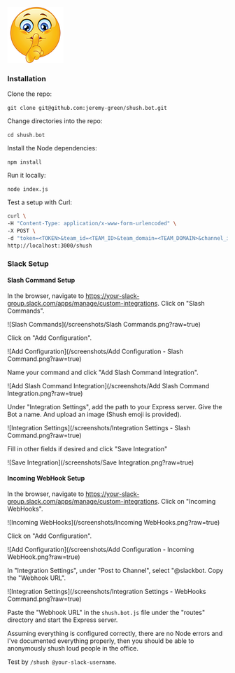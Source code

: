 ![Shhhh!!!](/emoji/shush.png?raw=true)

### Installation
Clone the repo:

`git clone git@github.com:jeremy-green/shush.bot.git`

Change directories into the repo:

`cd shush.bot`

Install the Node dependencies:

`npm install`

Run it locally:

`node index.js`

Test a setup with Curl:

```bash
curl \
-H "Content-Type: application/x-www-form-urlencoded" \
-X POST \
-d "token=<TOKEN>&team_id=<TEAM_ID>&team_domain=<TEAM_DOMAIN>&channel_id=<CHANNEL_ID>&channel_name=directmessage&user_name=<USER_NAME>&user_id=<USER_ID>&command=/shush&text=@<USER_NAME>&response_url=<RESPONSE_URL>'" \
http://localhost:3000/shush
```

### Slack Setup
#### Slash Command Setup

In the browser, navigate to
https://your-slack-group.slack.com/apps/manage/custom-integrations.
Click on "Slash Commands".

![Slash Commands](/screenshots/Slash Commands.png?raw=true)

Click on "Add Configuration".

![Add Configuration](/screenshots/Add Configuration - Slash Command.png?raw=true)

Name your command and click "Add Slash Command Integration".

![Add Slash Command Integration](/screenshots/Add Slash Command Integration.png?raw=true)

Under "Integration Settings", add the path to your Express server.
Give the Bot a name. And upload an image (Shush emoji is provided).

![Integration Settings](/screenshots/Integration Settings - Slash Command.png?raw=true)

Fill in other fields if desired and click "Save Integration"

![Save Integration](/screenshots/Save Integration.png?raw=true)

#### Incoming WebHook Setup

In the browser, navigate to
https://your-slack-group.slack.com/apps/manage/custom-integrations.
Click on "Incoming WebHooks".

![Incoming WebHooks](/screenshots/Incoming WebHooks.png?raw=true)

Click on "Add Configuration".

![Add Configuration](/screenshots/Add Configuration - Incoming WebHook.png?raw=true)

In "Integration Settings", under "Post to Channel", select "@slackbot.
Copy the "Webhook URL".

![Integration Settings](/screenshots/Integration Settings - WebHooks Command.png?raw=true)

Paste the "Webhook URL" in the `shush.bot.js` file under the "routes" directory and start the Express server.

Assuming everything is configured correctly, there are no Node errors and I've
documented everything properly, then you should be able to anonymously shush
loud people in the office.

Test by `/shush @your-slack-username`.

